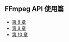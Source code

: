 ## FFmpeg API 使用篇

- [第 8 章](./chapter_8/README.md)
- [第 9 章](./chapter_9/README.md)
- [第 10 章](./chapter_10/README.md)